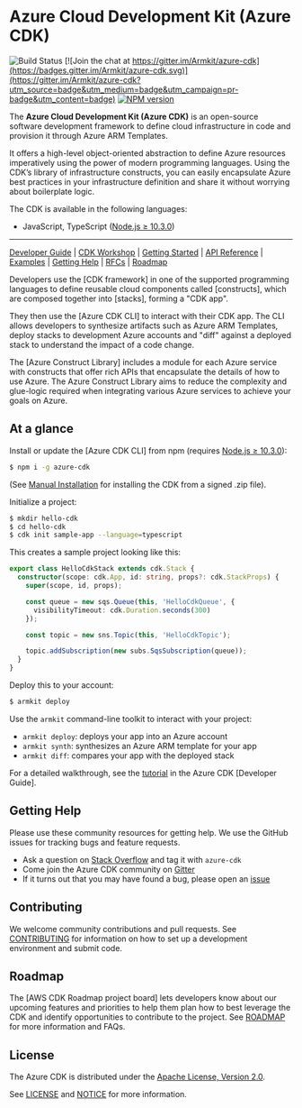 
# Azure Cloud Development Kit (Azure CDK)

![Build Status](TBD)
[![Join the chat at https://gitter.im/Armkit/azure-cdk](https://badges.gitter.im/Armkit/azure-cdk.svg)](https://gitter.im/Armkit/azure-cdk?utm_source=badge&utm_medium=badge&utm_campaign=pr-badge&utm_content=badge)
[![NPM version](https://badge.fury.io/js/Azure-cdk.svg)](https://badge.fury.io/js/Azure-cdk)

The **Azure Cloud Development Kit (Azure CDK)** is an open-source software development
framework to define cloud infrastructure in code and provision it through Azure ARM Templates.

It offers a high-level object-oriented abstraction to define Azure resources imperatively using
the power of modern programming languages. Using the CDK’s library of
infrastructure constructs, you can easily encapsulate Azure best practices in your
infrastructure definition and share it without worrying about boilerplate logic.

The CDK is available in the following languages:

* JavaScript, TypeScript ([Node.js ≥ 10.3.0](https://nodejs.org/download/release/latest-v10.x/))


-------

[Developer Guide](https://docs.azure.com/cdk/latest/guide) |
[CDK Workshop](https://cdkworkshop.com/) |
[Getting Started](https://docs.Azure.com/cdk/latest/guide/getting_started.html) |
[API Reference](https://docs.Azure.com/cdk/api/latest/docs/Azure-construct-library.html) |
[Examples](https://github.com/Armkit/azure-cdk-examples) |
[Getting Help](#getting-help) |
[RFCs](https://github.com/Armkit/azure-cdk-rfcs) |
[Roadmap](https://github.com/Armkit/azure-cdk/blob/master/ROADMAP.md)

Developers use the [CDK framework] in one of the
supported programming languages to define reusable cloud components called [constructs], which
are composed together into [stacks], forming a "CDK app".

They then use the [Azure CDK CLI] to interact with their CDK app. The CLI allows developers to
synthesize artifacts such as Azure ARM Templates, deploy stacks to development Azure accounts and "diff"
against a deployed stack to understand the impact of a code change.

The [Azure Construct Library] includes a module for each
Azure service with constructs that offer rich APIs that encapsulate the details of
how to use Azure. The Azure Construct Library aims to reduce the complexity and
glue-logic required when integrating various Azure services to achieve your goals
on Azure.

## At a glance

Install or update the [Azure CDK CLI] from npm (requires [Node.js ≥ 10.3.0](https://nodejs.org/download/release/latest-v10.x/)):

```bash
$ npm i -g azure-cdk
```

(See [Manual Installation](./MANUAL_INSTALLATION.md) for installing the CDK from a signed .zip file).

Initialize a project:

```bash
$ mkdir hello-cdk
$ cd hello-cdk
$ cdk init sample-app --language=typescript
```

This creates a sample project looking like this:

```ts
export class HelloCdkStack extends cdk.Stack {
  constructor(scope: cdk.App, id: string, props?: cdk.StackProps) {
    super(scope, id, props);

    const queue = new sqs.Queue(this, 'HelloCdkQueue', {
      visibilityTimeout: cdk.Duration.seconds(300)
    });

    const topic = new sns.Topic(this, 'HelloCdkTopic');

    topic.addSubscription(new subs.SqsSubscription(queue));
  }
}
```

Deploy this to your account:

```bash
$ armkit deploy
```

Use the `armkit` command-line toolkit to interact with your project:

 * `armkit deploy`: deploys your app into an Azure account
 * `armkit synth`: synthesizes an Azure ARM template for your app
 * `armkit diff`: compares your app with the deployed stack

For a detailed walkthrough, see the [tutorial] in the Azure CDK [Developer Guide].

## Getting Help

Please use these community resources for getting help. We use the GitHub issues
for tracking bugs and feature requests.

* Ask a question on [Stack Overflow](https://stackoverflow.com/questions/tagged/azure-cdk)
  and tag it with `azure-cdk`
* Come join the Azure CDK community on [Gitter](https://gitter.im/Armkit/azure-cdk)
* If it turns out that you may have found a bug,
  please open an [issue](https://github.com/Armkit/azure-cdk/issues/new)

## Contributing

We welcome community contributions and pull requests. See
[CONTRIBUTING](./CONTRIBUTING.md) for information on how to set up a development
environment and submit code.

## Roadmap

The [AWS CDK Roadmap project board] lets developers know about our upcoming features and priorities to help them plan how to best leverage the CDK and identify opportunities to contribute to the project. See [ROADMAP] for more information and FAQs.

[Azure CDK Roadmap project board]: https://github.com/orgs/armkit/projects/7
[Roadmap]: (https://github.com/Armkit/azure-cdk/ROADMAP.md)

## License

The Azure CDK is distributed under the [Apache License, Version 2.0](https://www.apache.org/licenses/LICENSE-2.0).

See [LICENSE](./LICENSE) and [NOTICE](./NOTICE) for more information.

[Tutorial]: https://docs.azure.com/cdk/latest/guide/getting_started.html#hello_world_tutorial

